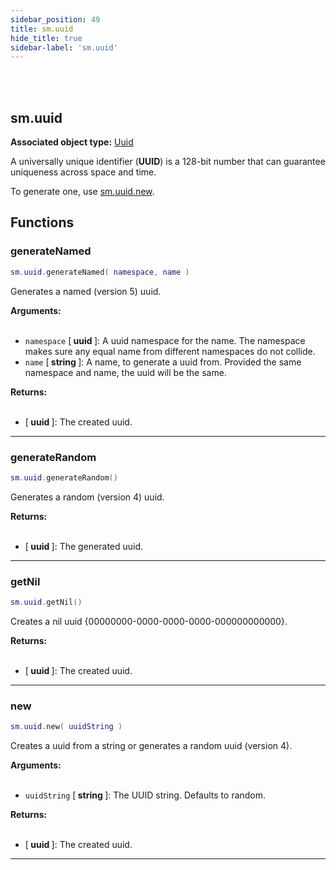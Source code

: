 ```yaml
---
sidebar_position: 49
title: sm.uuid
hide_title: true
sidebar-label: 'sm.uuid'
---
```


<br></br>

## sm.uuid

**Associated object type:** [Uuid](/lua/Game-Script-Environment/Userdata/Uuid)

A universally unique identifier (<strong>UUID</strong>) is a 128-bit number that can guarantee uniqueness across space and time.

To generate one, use [sm.uuid.new](#new).

## Functions

### generateNamed

```lua
sm.uuid.generateNamed( namespace, name )
```

Generates a named (version 5) uuid.

<strong>Arguments:</strong> <br></br>

- <code>namespace</code> [<strong> uuid </strong>]: A uuid namespace for the name. The namespace makes sure any equal name from different namespaces do not collide.
- <code>name</code> [<strong> string </strong>]: A name, to generate a uuid from. Provided the same namespace and name, the uuid will be the same.

<strong>Returns:</strong> <br></br>

- [<strong> uuid </strong>]: The created uuid.

---

### generateRandom

```lua
sm.uuid.generateRandom()
```

Generates a random (version 4) uuid.

<strong>Returns:</strong> <br></br>

- [<strong> uuid </strong>]: The generated uuid.

---

### getNil

```lua
sm.uuid.getNil()
```

Creates a nil uuid {00000000-0000-0000-0000-000000000000}.

<strong>Returns:</strong> <br></br>

- [<strong> uuid </strong>]: The created uuid.

---

### new

```lua
sm.uuid.new( uuidString )
```

Creates a uuid from a string or generates a random uuid (version 4).

<strong>Arguments:</strong> <br></br>

- <code>uuidString</code> [<strong> string </strong>]: The UUID string. Defaults to random.

<strong>Returns:</strong> <br></br>

- [<strong> uuid </strong>]: The created uuid.

---













